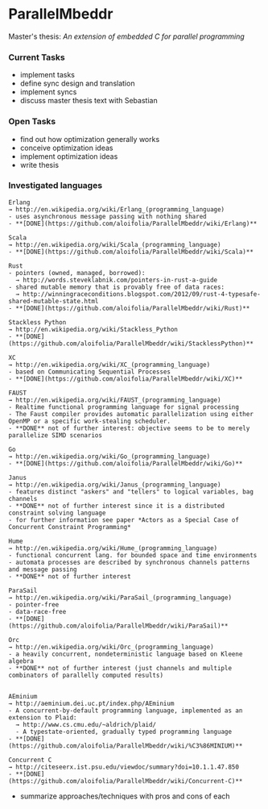 ParallelMbeddr
==============

Master's thesis: *An extension of embedded C for parallel programming*

### Current Tasks
- implement tasks
- define sync design and translation
- implement syncs
- discuss master thesis text with Sebastian

### Open Tasks
- find out how optimization generally works
- conceive optimization ideas
- implement optimization ideas
- write thesis

### Investigated languages

    Erlang
    → http://en.wikipedia.org/wiki/Erlang_(programming_language)
    - uses asynchronous message passing with nothing shared
    - **[DONE](https://github.com/aloifolia/ParallelMbeddr/wiki/Erlang)**

    Scala
    → http://en.wikipedia.org/wiki/Scala_(programming_language)
    - **[DONE](https://github.com/aloifolia/ParallelMbeddr/wiki/Scala)**

    Rust 
    - pointers (owned, managed, borrowed):
      → http://words.steveklabnik.com/pointers-in-rust-a-guide
    - shared mutable memory that is provably free of data races:
      → http://winningraceconditions.blogspot.com/2012/09/rust-4-typesafe-shared-mutable-state.html
    - **[DONE](https://github.com/aloifolia/ParallelMbeddr/wiki/Rust)**

    Stackless Python
    → http://en.wikipedia.org/wiki/Stackless_Python
    - **[DONE](https://github.com/aloifolia/ParallelMbeddr/wiki/StacklessPython)**

    XC
    → http://en.wikipedia.org/wiki/XC_(programming_language)
    - based on Communicating Sequential Processes
    - **[DONE](https://github.com/aloifolia/ParallelMbeddr/wiki/XC)**

    FAUST
    → http://en.wikipedia.org/wiki/FAUST_(programming_language)
    - Realtime functional programming language for signal processing
    - The Faust compiler provides automatic parallelization using either OpenMP or a specific work-stealing scheduler.
    - **DONE** not of further interest: objective seems to be to merely parallelize SIMD scenarios

    Go
    → http://en.wikipedia.org/wiki/Go_(programming_language)
    - **[DONE](https://github.com/aloifolia/ParallelMbeddr/wiki/Go)**

    Janus
    → http://en.wikipedia.org/wiki/Janus_(programming_language)
    - features distinct "askers" and "tellers" to logical variables, bag channels
    - **DONE** not of further interest since it is a distributed constraint solving language
    - for further information see paper *Actors as a Special Case of Concurrent Constraint Programming*

    Hume
    → http://en.wikipedia.org/wiki/Hume_(programming_language)
    - functional concurrent lang. for bounded space and time environments
    - automata processes are described by synchronous channels patterns and message passing
    - **DONE** not of further interest

    ParaSail
    → http://en.wikipedia.org/wiki/ParaSail_(programming_language)
    - pointer-free
    - data-race-free
    - **[DONE](https://github.com/aloifolia/ParallelMbeddr/wiki/ParaSail)**

    Orc
    → http://en.wikipedia.org/wiki/Orc_(programming_language)
    - a heavily concurrent, nondeterministic language based on Kleene algebra
    - **DONE** not of further interest (just channels and multiple combinators of parallelly computed results)
    

    AEminium
    → http://aeminium.dei.uc.pt/index.php/AEminium
    - A concurrent-by-default programming language, implemented as an extension to Plaid:
      → http://www.cs.cmu.edu/~aldrich/plaid/
      - A typestate-oriented, gradually typed programming language
    - **[DONE](https://github.com/aloifolia/ParallelMbeddr/wiki/%C3%86MINIUM)**

    Concurrent C
    → http://citeseerx.ist.psu.edu/viewdoc/summary?doi=10.1.1.47.850
    - **[DONE](https://github.com/aloifolia/ParallelMbeddr/wiki/Concurrent-C)**
      
- summarize approaches/techniques with pros and cons of each
